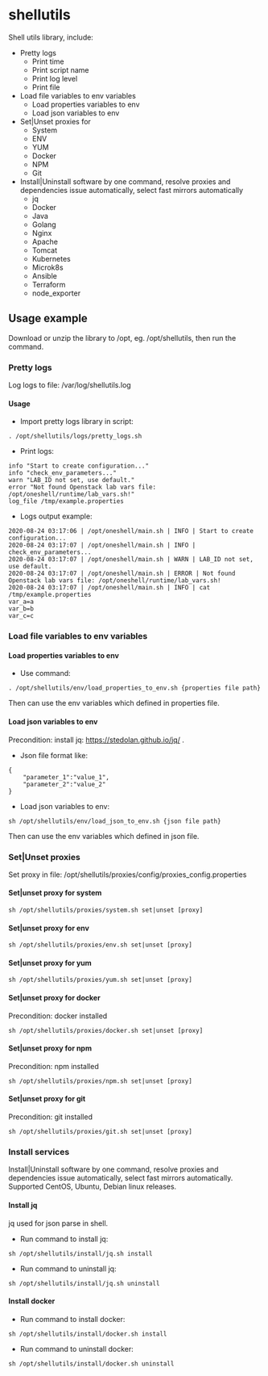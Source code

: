 # shellutils
Shell utils library, include:
- Pretty logs
  - Print time
  - Print script name
  - Print log level
  - Print file
- Load file variables to env variables
  - Load properties variables to env
  - Load json variables to env
- Set|Unset proxies for
  - System
  - ENV
  - YUM
  - Docker
  - NPM
  - Git
- Install|Uninstall software by one command, resolve proxies and dependencies issue automatically, select fast mirrors automatically
  - jq
  - Docker
  - Java
  - Golang
  - Nginx
  - Apache
  - Tomcat
  - Kubernetes
  - Microk8s
  - Ansible
  - Terraform
  - node_exporter

## Usage example
Download or unzip the library to /opt, eg. /opt/shellutils, then run the command.

### Pretty logs
Log logs to file: /var/log/shellutils.log

#### Usage
- Import pretty logs library in script:
```
. /opt/shellutils/logs/pretty_logs.sh
```
- Print logs:
```
info "Start to create configuration..."
info "check_env_parameters..."
warn "LAB_ID not set, use default."
error "Not found Openstack lab vars file: /opt/oneshell/runtime/lab_vars.sh!"
log_file /tmp/example.properties
```
- Logs output example:
```
2020-08-24 03:17:06 | /opt/oneshell/main.sh | INFO | Start to create configuration...
2020-08-24 03:17:07 | /opt/oneshell/main.sh | INFO | check_env_parameters...
2020-08-24 03:17:07 | /opt/oneshell/main.sh | WARN | LAB_ID not set, use default.
2020-08-24 03:17:07 | /opt/oneshell/main.sh | ERROR | Not found Openstack lab vars file: /opt/oneshell/runtime/lab_vars.sh!
2020-08-24 03:17:07 | /opt/oneshell/main.sh | INFO | cat /tmp/example.properties
var_a=a
var_b=b
var_c=c
```

### Load file variables to env variables
#### Load properties variables to env
- Use command:
```
. /opt/shellutils/env/load_properties_to_env.sh {properties file path}
```
Then can use the env variables which defined in properties file.

#### Load json variables to env
Precondition: install jq: https://stedolan.github.io/jq/ .
- Json file format like:
```
{
    "parameter_1":"value_1",
    "parameter_2":"value_2"
}
```
- Load json variables to env:
```
sh /opt/shellutils/env/load_json_to_env.sh {json file path}
```
Then can use the env variables which defined in json file.

### Set|Unset proxies
Set proxy in file: /opt/shellutils/proxies/config/proxies_config.properties

#### Set|unset proxy for system
```
sh /opt/shellutils/proxies/system.sh set|unset [proxy]
```

#### Set|unset proxy for env
```
sh /opt/shellutils/proxies/env.sh set|unset [proxy]
```

#### Set|unset proxy for yum
```
sh /opt/shellutils/proxies/yum.sh set|unset [proxy]
```

#### Set|unset proxy for docker
Precondition: docker installed
```
sh /opt/shellutils/proxies/docker.sh set|unset [proxy]
```

#### Set|unset proxy for npm
Precondition: npm installed
```
sh /opt/shellutils/proxies/npm.sh set|unset [proxy]
```

#### Set|unset proxy for git
Precondition: git installed
```
sh /opt/shellutils/proxies/git.sh set|unset [proxy]
```

### Install services
Install|Uninstall software by one command, resolve proxies and dependencies issue automatically, select fast mirrors automatically. Supported CentOS, Ubuntu, Debian linux releases.

#### Install jq
jq used for json parse in shell.
- Run command to install jq:
```
sh /opt/shellutils/install/jq.sh install
```
- Run command to uninstall jq:
```
sh /opt/shellutils/install/jq.sh uninstall
```

#### Install docker
- Run command to install docker:
```
sh /opt/shellutils/install/docker.sh install
```
- Run command to uninstall docker:
```
sh /opt/shellutils/install/docker.sh uninstall
```

